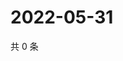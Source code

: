 # 2022-05-31

共 0 条

<!-- BEGIN WEIBO -->
<!-- 最后更新时间 Tue May 31 2022 16:24:16 GMT+0800 (China Standard Time) -->

<!-- END WEIBO -->
